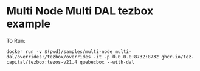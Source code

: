 # Multi Node Multi DAL tezbox example

To Run:

`docker run -v $(pwd)/samples/multi-node_multi-dal/overrides:/tezbox/overrides -it -p 0.0.0.0:8732:8732 ghcr.io/tez-capital/tezbox:tezos-v21.4 quebecbox --with-dal`